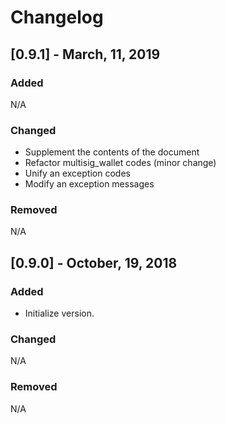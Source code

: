 # Changelog

## [0.9.1] -  March, 11, 2019
### Added
N/A

### Changed
* Supplement the contents of the document
* Refactor multisig_wallet codes (minor change)
* Unify an exception codes
* Modify an exception messages

### Removed
N/A


## [0.9.0] -  October, 19, 2018
### Added
 - Initialize version.

### Changed
N/A

### Removed
N/A
